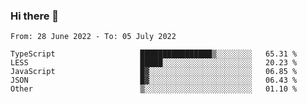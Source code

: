 ### Hi there 👋

<!--START_SECTION:waka-->

```text
From: 28 June 2022 - To: 05 July 2022

TypeScript                   ████████████████▒░░░░░░░░   65.31 %
LESS                         █████░░░░░░░░░░░░░░░░░░░░   20.23 %
JavaScript                   █▓░░░░░░░░░░░░░░░░░░░░░░░   06.85 %
JSON                         █▓░░░░░░░░░░░░░░░░░░░░░░░   06.43 %
Other                        ▒░░░░░░░░░░░░░░░░░░░░░░░░   01.10 %
```

<!--END_SECTION:waka-->

<!--
**jtaox/jtaox** is a ✨ _special_ ✨ repository because its `README.md` (this file) appears on your GitHub profile.

Here are some ideas to get you started:

- 🔭 I’m currently working on ...
- 🌱 I’m currently learning ...
- 👯 I’m looking to collaborate on ...
- 🤔 I’m looking for help with ...
- 💬 Ask me about ...
- 📫 How to reach me: ...
- 😄 Pronouns: ...
- ⚡ Fun fact: ...
-->
